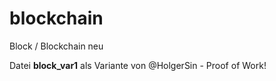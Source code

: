 # blockchain

Block / Blockchain neu

Datei **block_var1** als Variante von @HolgerSin - Proof of Work!

